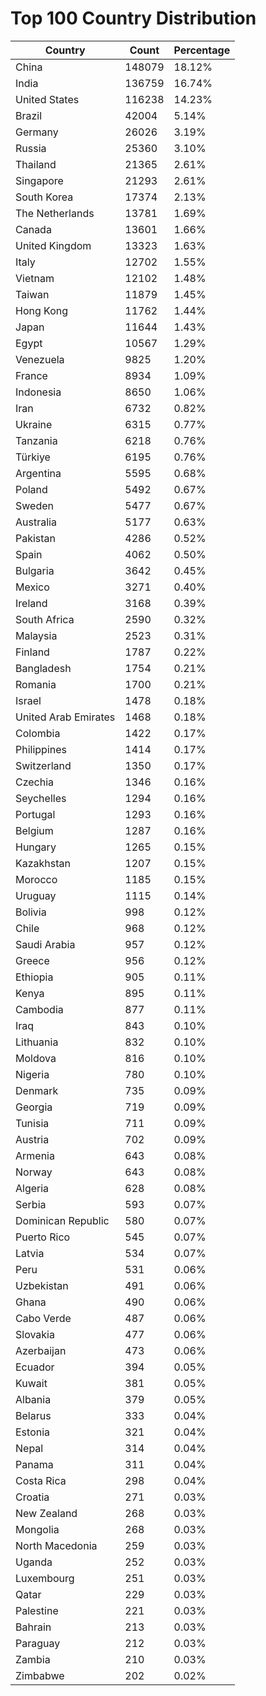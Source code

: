 # Top 100 Country Distribution
| Country | Count | Percentage |
|----|----|----|
| China | 148079 | 18.12% |
| India | 136759 | 16.74% |
| United States | 116238 | 14.23% |
| Brazil | 42004 | 5.14% |
| Germany | 26026 | 3.19% |
| Russia | 25360 | 3.10% |
| Thailand | 21365 | 2.61% |
| Singapore | 21293 | 2.61% |
| South Korea | 17374 | 2.13% |
| The Netherlands | 13781 | 1.69% |
| Canada | 13601 | 1.66% |
| United Kingdom | 13323 | 1.63% |
| Italy | 12702 | 1.55% |
| Vietnam | 12102 | 1.48% |
| Taiwan | 11879 | 1.45% |
| Hong Kong | 11762 | 1.44% |
| Japan | 11644 | 1.43% |
| Egypt | 10567 | 1.29% |
| Venezuela | 9825 | 1.20% |
| France | 8934 | 1.09% |
| Indonesia | 8650 | 1.06% |
| Iran | 6732 | 0.82% |
| Ukraine | 6315 | 0.77% |
| Tanzania | 6218 | 0.76% |
| Türkiye | 6195 | 0.76% |
| Argentina | 5595 | 0.68% |
| Poland | 5492 | 0.67% |
| Sweden | 5477 | 0.67% |
| Australia | 5177 | 0.63% |
| Pakistan | 4286 | 0.52% |
| Spain | 4062 | 0.50% |
| Bulgaria | 3642 | 0.45% |
| Mexico | 3271 | 0.40% |
| Ireland | 3168 | 0.39% |
| South Africa | 2590 | 0.32% |
| Malaysia | 2523 | 0.31% |
| Finland | 1787 | 0.22% |
| Bangladesh | 1754 | 0.21% |
| Romania | 1700 | 0.21% |
| Israel | 1478 | 0.18% |
| United Arab Emirates | 1468 | 0.18% |
| Colombia | 1422 | 0.17% |
| Philippines | 1414 | 0.17% |
| Switzerland | 1350 | 0.17% |
| Czechia | 1346 | 0.16% |
| Seychelles | 1294 | 0.16% |
| Portugal | 1293 | 0.16% |
| Belgium | 1287 | 0.16% |
| Hungary | 1265 | 0.15% |
| Kazakhstan | 1207 | 0.15% |
| Morocco | 1185 | 0.15% |
| Uruguay | 1115 | 0.14% |
| Bolivia | 998 | 0.12% |
| Chile | 968 | 0.12% |
| Saudi Arabia | 957 | 0.12% |
| Greece | 956 | 0.12% |
| Ethiopia | 905 | 0.11% |
| Kenya | 895 | 0.11% |
| Cambodia | 877 | 0.11% |
| Iraq | 843 | 0.10% |
| Lithuania | 832 | 0.10% |
| Moldova | 816 | 0.10% |
| Nigeria | 780 | 0.10% |
| Denmark | 735 | 0.09% |
| Georgia | 719 | 0.09% |
| Tunisia | 711 | 0.09% |
| Austria | 702 | 0.09% |
| Armenia | 643 | 0.08% |
| Norway | 643 | 0.08% |
| Algeria | 628 | 0.08% |
| Serbia | 593 | 0.07% |
| Dominican Republic | 580 | 0.07% |
| Puerto Rico | 545 | 0.07% |
| Latvia | 534 | 0.07% |
| Peru | 531 | 0.06% |
| Uzbekistan | 491 | 0.06% |
| Ghana | 490 | 0.06% |
| Cabo Verde | 487 | 0.06% |
| Slovakia | 477 | 0.06% |
| Azerbaijan | 473 | 0.06% |
| Ecuador | 394 | 0.05% |
| Kuwait | 381 | 0.05% |
| Albania | 379 | 0.05% |
| Belarus | 333 | 0.04% |
| Estonia | 321 | 0.04% |
| Nepal | 314 | 0.04% |
| Panama | 311 | 0.04% |
| Costa Rica | 298 | 0.04% |
| Croatia | 271 | 0.03% |
| New Zealand | 268 | 0.03% |
| Mongolia | 268 | 0.03% |
| North Macedonia | 259 | 0.03% |
| Uganda | 252 | 0.03% |
| Luxembourg | 251 | 0.03% |
| Qatar | 229 | 0.03% |
| Palestine | 221 | 0.03% |
| Bahrain | 213 | 0.03% |
| Paraguay | 212 | 0.03% |
| Zambia | 210 | 0.03% |
| Zimbabwe | 202 | 0.02% |
